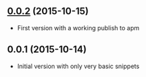 <a name="0.0.2"></a>
## [0.0.2](https://github.com/devert/atom-threejs-snippets/compare/v0.0.2...v0.0.2) (2015-10-15)
* First version with a working publish to apm



<a name="0.0.1"></a>
## 0.0.1 (2015-10-14)
* Initial version with only very basic snippets
